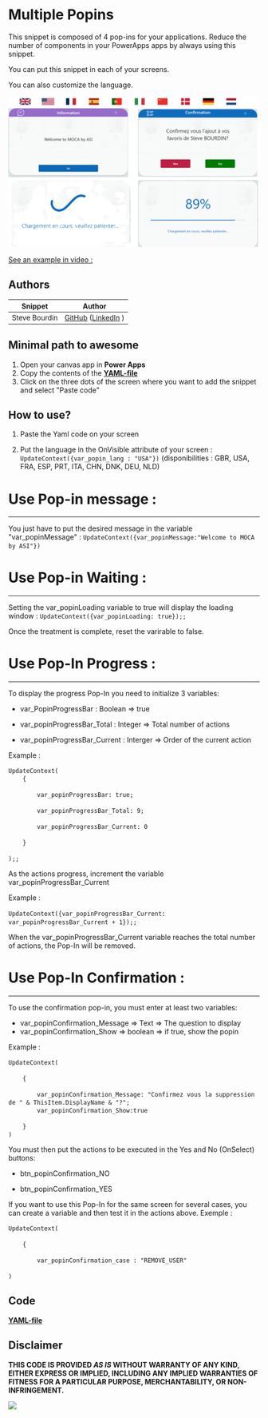 # Multiple Popins

This snippet is composed of 4 pop-ins for your applications. Reduce the number of components in your PowerApps apps by always using this snippet.

You can put this snippet in each of your screens.

You can also customize the language.

![multiple-popin](./assets/multiple-popin.png)


[See an example in video :](https://www.youtube.com/embed/yTaPOKJ15Xc)



## Authors

Snippet|Author
--------|---------
Steve Bourdin | [GitHub](https://github.com/SteveBourdin) ([LinkedIn](https://www.linkedin.com/in/steve-bourdin-ab998762/) )

## Minimal path to awesome

1. Open your canvas app in **Power Apps**
2. Copy the contents of the **[YAML-file](./source/multiple-popin.yaml)** 
3. Click on the three dots of the screen where you want to add the snippet and select "Paste code"

## How to use?


1. Paste the Yaml code on your screen

2. Put the language in the OnVisible attribute of your screen : ```UpdateContext({var_popin_lang : "USA"})``` (disponibilities : GBR, USA, FRA, ESP, PRT, ITA, CHN, DNK, DEU, NLD)


# Use Pop-in message : 
----------------------------
You just have to put the desired message in the variable  "var_popinMessage" : ```UpdateContext({var_popinMessage:"Welcome to MOCA by ASI"})```

# Use Pop-in Waiting :
---------------------------
Setting the var_popinLoading variable to true will display the loading window : ```UpdateContext({var_popinLoading: true});;```

 Once the treatment is complete, reset the varirable to false.

# Use Pop-In Progress : 
----------------------------

To display the progress Pop-In you need to initialize 3 variables:

  - var_PopinProgressBar : Boolean => true

  - var_popinProgressBar_Total : Integer => Total number of actions

  - var_popinProgressBar_Current : Interger => Order of the current action

Example : 
```
UpdateContext(
    {

        var_popinProgressBar: true;

        var_popinProgressBar_Total: 9;

        var_popinProgressBar_Current: 0

    }

);;
```

As the actions progress, increment the variable var_popinProgressBar_Current 

Example :

```UpdateContext({var_popinProgressBar_Current: var_popinProgressBar_Current + 1});;```


When the var_popinProgressBar_Current variable reaches the total number of actions, the Pop-In will be removed.


# Use Pop-In Confirmation :
----------------------------------

To use the confirmation pop-in, you must enter at least two variables:

  - var_popinConfirmation_Message => Text => The question to display
   - var_popinConfirmation_Show => boolean => if true, show the popin


Example :

```
UpdateContext(

    {

        var_popinConfirmation_Message: "Confirmez vous la suppression de " & ThisItem.DisplayName & "?";
        var_popinConfirmation_Show:true

    }
)
```

You must then put the actions to be executed in the Yes and No (OnSelect) buttons:

  - btn_popinConfirmation_NO

  - btn_popinConfirmation_YES


If you want to use this Pop-In for the same screen for several cases, you can create a variable and then test it in the actions above.
Exemple : 

```
UpdateContext(

    {

        var_popinConfirmation_case : "REMOVE_USER"

)
```



## Code
 **[YAML-file](./source/multiple-popin.yaml)** 


## Disclaimer

**THIS CODE IS PROVIDED *AS IS* WITHOUT WARRANTY OF ANY KIND, EITHER EXPRESS OR IMPLIED, INCLUDING ANY IMPLIED WARRANTIES OF FITNESS FOR A PARTICULAR PURPOSE, MERCHANTABILITY, OR NON-INFRINGEMENT.**

<img src="https://m365-visitor-stats.azurewebsites.net/powerplatform-snippets/power-apps/multiple-popin" aria-hidden="true" />
